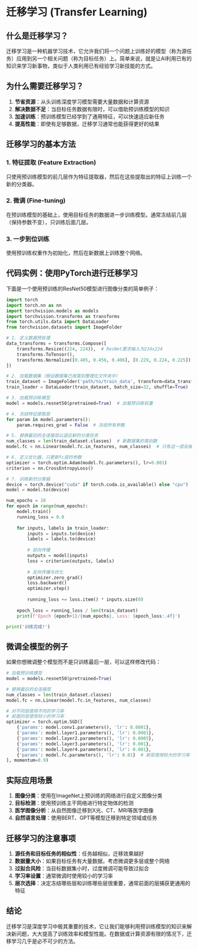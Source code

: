 # 迁移学习 (Transfer Learning)

## 什么是迁移学习？

迁移学习是一种机器学习技术，它允许我们将一个问题上训练好的模型（称为源任务）应用到另一个相关问题（称为目标任务）上。简单来说，就是让AI利用已有的知识来学习新事物，类似于人类利用已有经验学习新技能的方式。

## 为什么需要迁移学习？

1. **节省资源**：从头训练深度学习模型需要大量数据和计算资源
2. **解决数据不足**：当目标任务数据有限时，可以借助预训练模型的知识
3. **加速训练**：预训练模型已经学到了通用特征，可以快速适应新任务
4. **提高性能**：即使有足够数据，迁移学习通常也能获得更好的结果

## 迁移学习的基本方法

### 1. 特征提取 (Feature Extraction)

只使用预训练模型的前几层作为特征提取器，然后在这些提取出的特征上训练一个新的分类器。

### 2. 微调 (Fine-tuning)

在预训练模型的基础上，使用目标任务的数据进一步训练模型。通常冻结前几层（保持参数不变），只训练后面几层。

### 3. 一步到位训练

使用预训练权重作为初始化，然后在新数据上训练整个网络。

## 代码实例：使用PyTorch进行迁移学习

下面是一个使用预训练的ResNet50模型进行图像分类的简单例子：

```python
import torch
import torch.nn as nn
import torchvision.models as models
import torchvision.transforms as transforms
from torch.utils.data import DataLoader
from torchvision.datasets import ImageFolder

# 1. 定义数据预处理
data_transforms = transforms.Compose([
    transforms.Resize((224, 224)),  # ResNet要求输入为224x224
    transforms.ToTensor(),
    transforms.Normalize([0.485, 0.456, 0.406], [0.229, 0.224, 0.225])  # ImageNet预训练模型的标准化参数
])

# 2. 加载数据集（假设数据集已按类别整理在文件夹中）
train_dataset = ImageFolder('path/to/train_data', transform=data_transforms)
train_loader = DataLoader(train_dataset, batch_size=32, shuffle=True)

# 3. 加载预训练模型
model = models.resnet50(pretrained=True)  # 加载预训练权重

# 4. 冻结特征提取层
for param in model.parameters():
    param.requires_grad = False  # 冻结所有参数

# 5. 替换最后的全连接层以适应新的分类任务
num_classes = len(train_dataset.classes)  # 新数据集的类别数
model.fc = nn.Linear(model.fc.in_features, num_classes)  # 只有这一层会被训练

# 6. 定义优化器，只更新fc层的参数
optimizer = torch.optim.Adam(model.fc.parameters(), lr=0.001)
criterion = nn.CrossEntropyLoss()

# 7. 训练新的分类器
device = torch.device("cuda" if torch.cuda.is_available() else "cpu")
model = model.to(device)

num_epochs = 10
for epoch in range(num_epochs):
    model.train()
    running_loss = 0.0
    
    for inputs, labels in train_loader:
        inputs = inputs.to(device)
        labels = labels.to(device)
        
        # 前向传播
        outputs = model(inputs)
        loss = criterion(outputs, labels)
        
        # 反向传播与优化
        optimizer.zero_grad()
        loss.backward()
        optimizer.step()
        
        running_loss += loss.item() * inputs.size(0)
    
    epoch_loss = running_loss / len(train_dataset)
    print(f'Epoch {epoch+1}/{num_epochs}, Loss: {epoch_loss:.4f}')

print('训练完成!')
```

## 微调全模型的例子

如果你想微调整个模型而不是只训练最后一层，可以这样修改代码：

```python
# 加载预训练模型
model = models.resnet50(pretrained=True)

# 替换最后的全连接层
num_classes = len(train_dataset.classes)
model.fc = nn.Linear(model.fc.in_features, num_classes)

# 对不同层使用不同的学习率
# 前面的层使用较小的学习率
optimizer = torch.optim.SGD([
    {'params': model.conv1.parameters(), 'lr': 0.0001},
    {'params': model.layer1.parameters(), 'lr': 0.0001},
    {'params': model.layer2.parameters(), 'lr': 0.0005},
    {'params': model.layer3.parameters(), 'lr': 0.001},
    {'params': model.layer4.parameters(), 'lr': 0.001},
    {'params': model.fc.parameters(), 'lr': 0.01}  # 新层使用较大的学习率
], momentum=0.9)
```

## 实际应用场景

1. **图像分类**：使用在ImageNet上预训练的网络进行自定义图像分类
2. **目标检测**：使用预训练主干网络进行特定物体的检测
3. **医学图像分析**：从自然图像迁移到X光、CT、MRI等医学图像
4. **自然语言处理**：使用BERT、GPT等模型迁移到特定领域或任务

## 迁移学习的注意事项

1. **源任务和目标任务的相似性**：任务越相似，迁移效果越好
2. **数据量大小**：如果目标任务有大量数据，考虑微调更多层或整个网络
3. **过拟合风险**：当目标数据集小时，过度微调可能导致过拟合
4. **学习率设置**：通常微调时使用较小的学习率
5. **层次选择**：决定冻结哪些层和训练哪些层很重要，通常前面的层捕获更通用的特征

## 结论

迁移学习是深度学习中极其重要的技术，它让我们能够利用预训练模型的知识来解决新问题，大大提高了训练效率和模型性能。在数据或计算资源有限的情况下，迁移学习几乎是必不可少的方法。